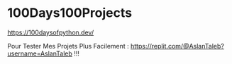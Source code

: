 #  100Days100Projects

https://100daysofpython.dev/

Pour Tester Mes Projets Plus Facilement : https://replit.com/@AslanTaleb?username=AslanTaleb !!!
